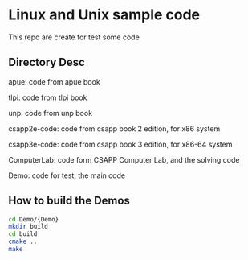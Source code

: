 # Linux and Unix sample code

This repo are create for test some code

## Directory Desc

apue: code from apue book

tlpi: code from tlpi book

unp: code from unp book

csapp2e-code: code from csapp book 2 edition, for x86 system

csapp3e-code: code from csapp book 3 edition, for x86-64 system

ComputerLab: code form CSAPP Computer Lab, and the solving code

Demo: code for test, the main code

## How to build the Demos

```bash
cd Demo/{Demo}
mkdir build
cd build
cmake ..
make
```

